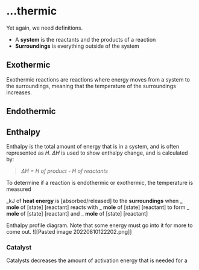 # ...thermic
Yet again, we need definitions.
- A **system** is the reactants and the products of a reaction
- **Surroundings** is everything outside of the system

## Exothermic
Exothermic reactions are reactions where energy moves from a system to the surroundings, meaning that the temperature of the surroundings increases.

## Endothermic

## Enthalpy
Enthalpy is the total amount of energy that is in a system, and is often represented as *H*. *ΔH* is used to show enthalpy change, and is calculated by:
> *ΔH = H of product - H of reactants*

To determine if a reaction is endothermic or exothermic, the temperature is measured

\_kJ of **heat energy** is [absorbed/released] to the **surroundings** when \_ **mole** of [state] [reactant] reacts with \_ **mole** of [state] [reactant] to form \_ **mole** of [state] [reactant] and \_ **mole** of [state] [reactant]

Enthalpy profile diagram. Note that some energy must go into it for more to come out.
![[Pasted image 20220810122202.png]]
### Catalyst
Catalysts decreases the amount of activation energy that is needed for a 